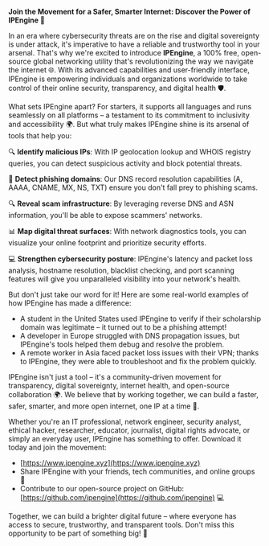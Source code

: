 **Join the Movement for a Safer, Smarter Internet: Discover the Power of IPEngine 🚀**

In an era where cybersecurity threats are on the rise and digital sovereignty is under attack, it's imperative to have a reliable and trustworthy tool in your arsenal. That's why we're excited to introduce **IPEngine**, a 100% free, open-source global networking utility that's revolutionizing the way we navigate the internet 🌐. With its advanced capabilities and user-friendly interface, IPEngine is empowering individuals and organizations worldwide to take control of their online security, transparency, and digital health 🛡️.

What sets IPEngine apart? For starters, it supports all languages and runs seamlessly on all platforms – a testament to its commitment to inclusivity and accessibility 🌍. But what truly makes IPEngine shine is its arsenal of tools that help you:

 🔍 **Identify malicious IPs**: With IP geolocation lookup and WHOIS registry queries, you can detect suspicious activity and block potential threats.

 📡 **Detect phishing domains**: Our DNS record resolution capabilities (A, AAAA, CNAME, MX, NS, TXT) ensure you don't fall prey to phishing scams.

 🔍 **Reveal scam infrastructure**: By leveraging reverse DNS and ASN information, you'll be able to expose scammers' networks.

 📊 **Map digital threat surfaces**: With network diagnostics tools, you can visualize your online footprint and prioritize security efforts.

 💻 **Strengthen cybersecurity posture**: IPEngine's latency and packet loss analysis, hostname resolution, blacklist checking, and port scanning features will give you unparalleled visibility into your network's health.

But don't just take our word for it! Here are some real-world examples of how IPEngine has made a difference:

 * A student in the United States used IPEngine to verify if their scholarship domain was legitimate – it turned out to be a phishing attempt!
 * A developer in Europe struggled with DNS propagation issues, but IPEngine's tools helped them debug and resolve the problem.
 * A remote worker in Asia faced packet loss issues with their VPN; thanks to IPEngine, they were able to troubleshoot and fix the problem quickly.

IPEngine isn't just a tool – it's a community-driven movement for transparency, digital sovereignty, internet health, and open-source collaboration 🌍. We believe that by working together, we can build a faster, safer, smarter, and more open internet, one IP at a time 🔐.

Whether you're an IT professional, network engineer, security analyst, ethical hacker, researcher, educator, journalist, digital rights advocate, or simply an everyday user, IPEngine has something to offer. Download it today and join the movement:

 * [https://www.ipengine.xyz](https://www.ipengine.xyz)
 * Share IPEngine with your friends, tech communities, and online groups 🤝
 * Contribute to our open-source project on GitHub: [https://github.com/ipengine](https://github.com/ipengine) 💻

Together, we can build a brighter digital future – where everyone has access to secure, trustworthy, and transparent tools. Don't miss this opportunity to be part of something big! 🚀